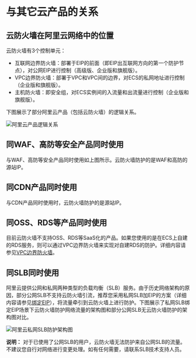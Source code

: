 # 与其它云产品的关系

## 云防火墙在阿里云网络中的位置

云防火墙有3个控制单元：

-   互联网边界防火墙：部署于EIP的前面（即EIP出互联网方向的第一个防护节点），对公网EIP进行控制（高级版、企业版和旗舰版）。
-   VPC边界防火墙：部署于VPC和VPC间的边界，对ECS的私网地址进行控制（企业版和旗舰版）。
-   主机防火墙：即安全组，对ECS实例间的入流量和出流量进行控制（企业版和旗舰版）。

下图展示了部分阿里云产品（包括云防火墙）的逻辑关系。

![阿里云产品逻辑关系](https://static-aliyun-doc.oss-cn-hangzhou.aliyuncs.com/assets/img/zh-CN/6805329951/p38794.png)

## 同WAF、高防等安全产品同时使用

与WAF、高防等安全产品同时使用如上图所示。云防火墙防护的是WAF和高防的源站IP。

## 同CDN产品同时使用

与CDN产品同时使用时，云防火墙防护的是源站IP。

## 同OSS、RDS等产品同时使用

目前云防火墙不支持OSS、RDS等SaaS化的产品。如果您使用的是在ECS上自建的RDS服务，则可以通过VPC边界防火墙来实现对自建RDS的防护。详细内容请参见[VPC边界防火墙](/cn.zh-CN/访问控制/VPC边界防火墙.md)。

## 同SLB同时使用

阿里云提供公网和私网两种类型的负载均衡（SLB）服务。由于历史网络架构的原因，部分公网SLB不支持云防火墙引流，推荐您采用私网SLB加EIP的方案（详细内容请参见[绑定EIP](/cn.zh-CN/用户指南/实例/绑定EIP.md)），将流量牵引到云防火墙上进行防护。下图展示了私网SLB绑定EIP场景下云防火墙防护网络流量的架构图和部分公网SLB无云防火墙防护的架构图对比。

![阿里云私网SLB防护架构图](https://static-aliyun-doc.oss-cn-hangzhou.aliyuncs.com/assets/img/zh-CN/5821929951/p127292.png)

**说明：** 对于已使用了公网SLB的用户，云防火墙无法防护来自公网SLB的流量。不建议您自行对网络进行变更处理。如有任何需要，请联系SLB技术支持人员。

